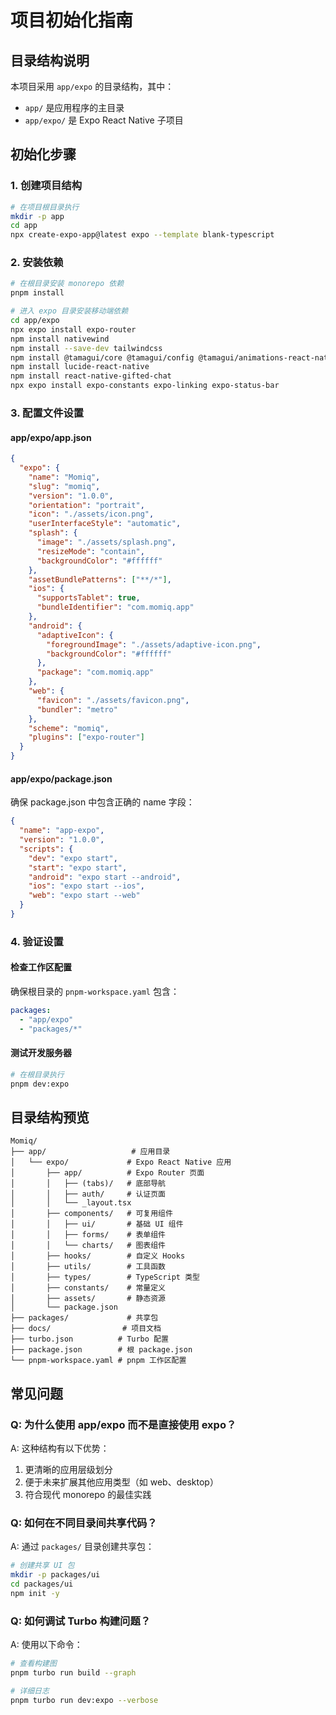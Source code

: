 # 项目初始化指南

## 目录结构说明

本项目采用 `app/expo` 的目录结构，其中：

- `app/` 是应用程序的主目录
- `app/expo/` 是 Expo React Native 子项目

## 初始化步骤

### 1. 创建项目结构

```bash
# 在项目根目录执行
mkdir -p app
cd app
npx create-expo-app@latest expo --template blank-typescript
```

### 2. 安装依赖

```bash
# 在根目录安装 monorepo 依赖
pnpm install

# 进入 expo 目录安装移动端依赖
cd app/expo
npx expo install expo-router
npm install nativewind
npm install --save-dev tailwindcss
npm install @tamagui/core @tamagui/config @tamagui/animations-react-native
npm install lucide-react-native
npm install react-native-gifted-chat
npx expo install expo-constants expo-linking expo-status-bar
```

### 3. 配置文件设置

#### app/expo/app.json

```json
{
  "expo": {
    "name": "Momiq",
    "slug": "momiq",
    "version": "1.0.0",
    "orientation": "portrait",
    "icon": "./assets/icon.png",
    "userInterfaceStyle": "automatic",
    "splash": {
      "image": "./assets/splash.png",
      "resizeMode": "contain",
      "backgroundColor": "#ffffff"
    },
    "assetBundlePatterns": ["**/*"],
    "ios": {
      "supportsTablet": true,
      "bundleIdentifier": "com.momiq.app"
    },
    "android": {
      "adaptiveIcon": {
        "foregroundImage": "./assets/adaptive-icon.png",
        "backgroundColor": "#ffffff"
      },
      "package": "com.momiq.app"
    },
    "web": {
      "favicon": "./assets/favicon.png",
      "bundler": "metro"
    },
    "scheme": "momiq",
    "plugins": ["expo-router"]
  }
}
```

#### app/expo/package.json

确保 package.json 中包含正确的 name 字段：

```json
{
  "name": "app-expo",
  "version": "1.0.0",
  "scripts": {
    "dev": "expo start",
    "start": "expo start",
    "android": "expo start --android",
    "ios": "expo start --ios",
    "web": "expo start --web"
  }
}
```

### 4. 验证设置

#### 检查工作区配置

确保根目录的 `pnpm-workspace.yaml` 包含：

```yaml
packages:
  - "app/expo"
  - "packages/*"
```

#### 测试开发服务器

```bash
# 在根目录执行
pnpm dev:expo
```

## 目录结构预览

```
Momiq/
├── app/                   # 应用目录
│   └── expo/             # Expo React Native 应用
│       ├── app/          # Expo Router 页面
│       │   ├── (tabs)/   # 底部导航
│       │   ├── auth/     # 认证页面
│       │   └── _layout.tsx
│       ├── components/   # 可复用组件
│       │   ├── ui/       # 基础 UI 组件
│       │   ├── forms/    # 表单组件
│       │   └── charts/   # 图表组件
│       ├── hooks/        # 自定义 Hooks
│       ├── utils/        # 工具函数
│       ├── types/        # TypeScript 类型
│       ├── constants/    # 常量定义
│       ├── assets/       # 静态资源
│       └── package.json
├── packages/             # 共享包
├── docs/                # 项目文档
├── turbo.json          # Turbo 配置
├── package.json        # 根 package.json
└── pnpm-workspace.yaml # pnpm 工作区配置
```

## 常见问题

### Q: 为什么使用 app/expo 而不是直接使用 expo？

A: 这种结构有以下优势：

1. 更清晰的应用层级划分
2. 便于未来扩展其他应用类型（如 web、desktop）
3. 符合现代 monorepo 的最佳实践

### Q: 如何在不同目录间共享代码？

A: 通过 `packages/` 目录创建共享包：

```bash
# 创建共享 UI 包
mkdir -p packages/ui
cd packages/ui
npm init -y
```

### Q: 如何调试 Turbo 构建问题？

A: 使用以下命令：

```bash
# 查看构建图
pnpm turbo run build --graph

# 详细日志
pnpm turbo run dev:expo --verbose
```
